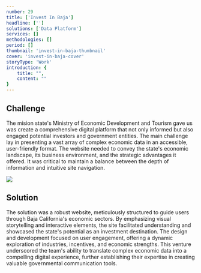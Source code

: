 ```yaml
---
number: 29
title: ['Invest In Baja']
headline: ['']
solutions: ['Data Platform']
services: []
methodologies: []
period: []
thumbnail: 'invest-in-baja-thumbnail'
cover: 'invest-in-baja-cover'
storyType: 'Work'
introduction: {
    title: "",
    content: ""
}
---
```


## Challenge

The mision state's Ministry of Economic Development and Tourism gave us was create a comprehensive digital platform that not only informed but also engaged potential investors and government entities. The main challenge lay in presenting a vast array of complex economic data in an accessible, user-friendly format. The website needed to convey the state's economic landscape, its business environment, and the strategic advantages it offered. It was critical to maintain a balance between the depth of information and intuitive site navigation.

![](/work/invest-in-baja-figure-1.jpg)

## Solution

The solution was a robust website, meticulously structured to guide users through Baja California's economic sectors. By emphasizing visual storytelling and interactive elements, the site facilitated understanding and showcased the state's potential as an investment destination. The design and development focused on user engagement, offering a dynamic exploration of industries, incentives, and economic strengths. This venture underscored the team's ability to translate complex economic data into a compelling digital experience, further establishing their expertise in creating valuable governmental communication tools.